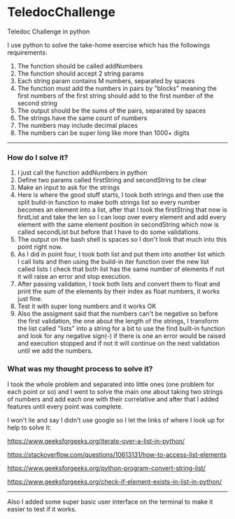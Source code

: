 # TeledocChallenge
Teledoc Challenge in python

I use python to solve the take-home exercise which has the followings requirements:

1. The function should be called addNumbers
2. The function should accept 2 string params
3. Each string param contains M numbers, separated by spaces
4. The function must add the numbers in pairs by "blocks" meaning the first numbers of the first string should add to the first number of the second string
5. The output should be the sums of the pairs, separated by spaces
6. The strings have the same count of numbers
7. The numbers may include decimal places
8. The numbers can be super long like more than 1000+ digits

---

### How do I solve it?

1. I just call the function addNumbers in python
2. Define two params called firstString and secondString to be clear
3. Make an input to ask for the strings
4. Here is where the good stuff starts, I took both strings and then use the split build-in function to make both strings list so every number becomes an element into a list, after that I took the firstString that now is firstList and take the len so I can loop over every element and add every element with the same element position in secondString which now is called secondList but before that I have to do some validations.
5. The output on the bash shell is spaces so I don't look that much into this point right now.
6. As I did in point four, I took both list and put them into another list which I call lists and then using the build-in iter function over the new list called lists I check that both list has the same number of elements if not it will raise an error and stop execution.
7. After passing validation, I took both lists and convert them to float and print the sum of the elements by their index as float numbers, it works just fine.
8. Test it with super long numbers and it works OK
9. Also the assigment said that the numbers can't be negative so before the first validation, the one about the length of the strings, I transform the list called "lists" into a string for a bit to use the find built-in function and look for any negative sign(-) if there is one an error would be raised and execution stopped and if not it will continue on the next validation until we add the numbers.

### What was my thought process to solve it?

I took the whole problem and separated into little ones (one problem for each point or so) and I went to solve the main one about taking two strings of numbers and add each one with their correlative and after that I added features until every point was complete.

I won't lie and say I didn't use google so I let the links of where I look up for help to solve it:

https://www.geeksforgeeks.org/iterate-over-a-list-in-python/

https://stackoverflow.com/questions/10613131/how-to-access-list-elements

https://www.geeksforgeeks.org/python-program-convert-string-list/

https://www.geeksforgeeks.org/check-if-element-exists-in-list-in-python/

---
Also I added some super basic user interface on the terminal to make it easier to test if it works.